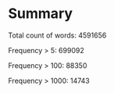 # Summary

Total count of words: 4591656

Frequency > 5: 699092

Frequency > 100: 88350

Frequency > 1000: 14743